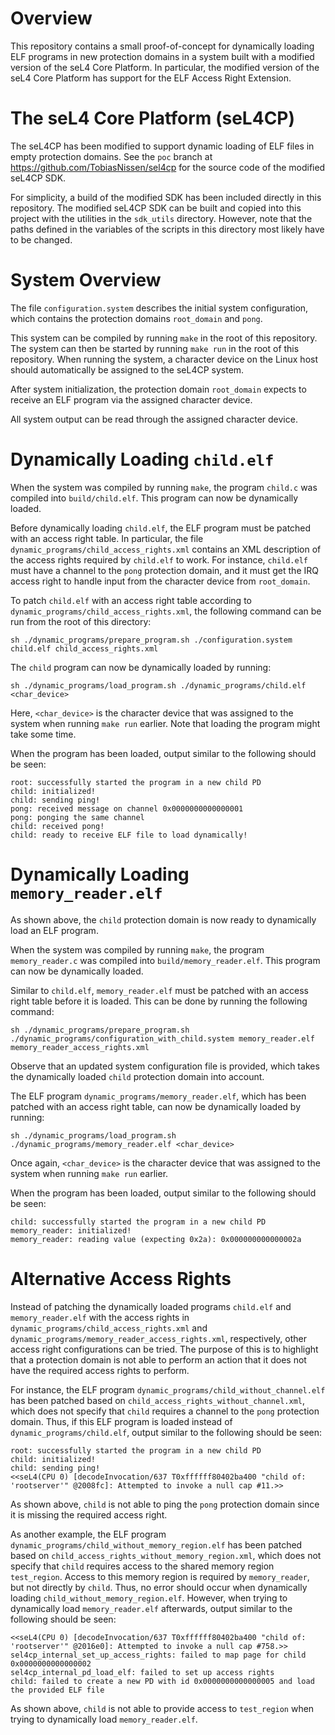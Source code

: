 # Overview
This repository contains a small proof-of-concept for dynamically loading ELF programs 
in new protection domains in a system built with a modified version of the seL4 Core Platform.
In particular, the modified version of the seL4 Core Platform has support for the ELF Access Right Extension.


# The seL4 Core Platform (seL4CP)
The seL4CP has been modified to support dynamic loading of ELF files in empty protection domains.
See the `poc` branch at https://github.com/TobiasNissen/sel4cp for the source code of the modified seL4CP SDK.

For simplicity, a build of the modified SDK has been included directly in this repository.
The modified seL4CP SDK can be built and copied into this project with the utilities in the `sdk_utils` directory.
However, note that the paths defined in the variables of the scripts in this directory most likely have to be changed.


# System Overview
The file `configuration.system` describes the initial system configuration, which contains the protection domains `root_domain` and `pong`.

This system can be compiled by running `make` in the root of this repository.
The system can then be started by running `make run` in the root of this repository.
When running the system, a character device on the Linux host should automatically be assigned to the seL4CP system.
 
After system initialization, the protection domain `root_domain` expects to receive an ELF program via the assigned character device.

All system output can be read through the assigned character device.


# Dynamically Loading `child.elf`
When the system was compiled by running `make`, the program `child.c` was compiled into `build/child.elf`.
This program can now be dynamically loaded.

Before dynamically loading `child.elf`, the ELF program must be patched with an access right table.
In particular, the file `dynamic_programs/child_access_rights.xml` contains an XML description of the access rights required by `child.elf` to work. For instance, `child.elf` must have a channel to the `pong` protection domain, and it must get the IRQ access right to handle input from the character device from `root_domain`.

To patch `child.elf` with an access right table according to `dynamic_programs/child_access_rights.xml`, the following command can be run from the root of this directory:
```
sh ./dynamic_programs/prepare_program.sh ./configuration.system child.elf child_access_rights.xml
```

The `child` program can now be dynamically loaded by running:
```
sh ./dynamic_programs/load_program.sh ./dynamic_programs/child.elf <char_device>
```
Here, `<char_device>` is the character device that was assigned to the system when running `make run` earlier.
Note that loading the program might take some time.

When the program has been loaded, output similar to the following should be seen:
```
root: successfully started the program in a new child PD
child: initialized!
child: sending ping!
pong: received message on channel 0x0000000000000001
pong: ponging the same channel
child: received pong!
child: ready to receive ELF file to load dynamically!
```

# Dynamically Loading `memory_reader.elf`
As shown above, the `child` protection domain is now ready to dynamically load an ELF program.

When the system was compiled by running `make`, the program `memory_reader.c` was compiled into `build/memory_reader.elf`.
This program can now be dynamically loaded.

Similar to `child.elf`, `memory_reader.elf` must be patched with an access right table before it is loaded.
This can be done by running the following command:
```
sh ./dynamic_programs/prepare_program.sh ./dynamic_programs/configuration_with_child.system memory_reader.elf memory_reader_access_rights.xml
```
Observe that an updated system configuration file is provided, which takes the dynamically loaded `child` protection domain into account.

The ELF program `dynamic_programs/memory_reader.elf`, which has been patched with an access right table, can now be dynamically loaded by running:
```
sh ./dynamic_programs/load_program.sh ./dynamic_programs/memory_reader.elf <char_device>
```
Once again, `<char_device>` is the character device that was assigned to the system when running `make run` earlier.

When the program has been loaded, output similar to the following should be seen:
```
child: successfully started the program in a new child PD
memory_reader: initialized!
memory_reader: reading value (expecting 0x2a): 0x000000000000002a
```


# Alternative Access Rights
Instead of patching the dynamically loaded programs `child.elf` and `memory_reader.elf` with the access rights in `dynamic_programs/child_access_rights.xml` and `dynamic_programs/memory_reader_access_rights.xml`, respectively, other access right configurations can be tried. The purpose of this is to highlight that a protection domain is not able to perform an action that it does not have the required access rights to perform.

For instance, the ELF program `dynamic_programs/child_without_channel.elf` has been patched based on `child_access_rights_without_channel.xml`, which does not specify that `child` requires a channel to the `pong` protection domain.
Thus, if this ELF program is loaded instead of `dynamic_programs/child.elf`, output similar to the following should be seen:
```
root: successfully started the program in a new child PD
child: initialized!
child: sending ping!
<<seL4(CPU 0) [decodeInvocation/637 T0xffffff80402ba400 "child of: 'rootserver'" @2008fc]: Attempted to invoke a null cap #11.>>
```
As shown above, `child` is not able to ping the `pong` protection domain since it is missing the required access right.

As another example, the ELF program `dynamic_programs/child_without_memory_region.elf` has been patched based on `child_access_rights_without_memory_region.xml`, which does not specify that `child` requires access to the shared memory region `test_region`. Access to this memory region is required by `memory_reader`, but not directly by `child`. Thus, no error should occur when dynamically loading `child_without_memory_region.elf`. However, when trying to dynamically load `memory_reader.elf` afterwards, output similar to the following should be seen:
```
<<seL4(CPU 0) [decodeInvocation/637 T0xffffff80402ba400 "child of: 'rootserver'" @2016e0]: Attempted to invoke a null cap #758.>>
sel4cp_internal_set_up_access_rights: failed to map page for child
0x0000000000000002
sel4cp_internal_pd_load_elf: failed to set up access rights
child: failed to create a new PD with id 0x0000000000000005 and load the provided ELF file
```
As shown above, `child` is not able to provide access to `test_region` when trying to dynamically load `memory_reader.elf`.



    
